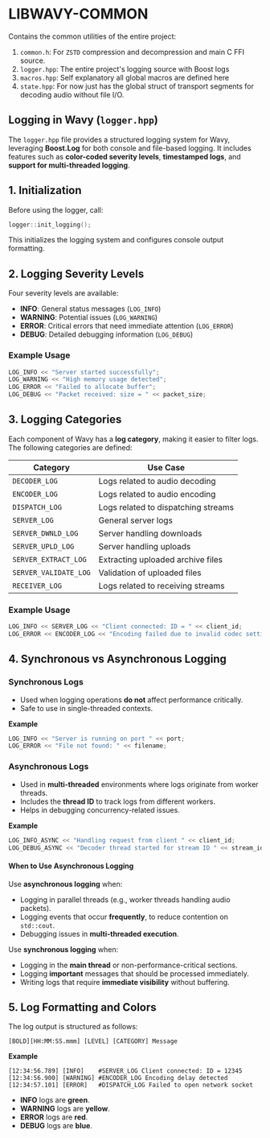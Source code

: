 # **LIBWAVY-COMMON**

Contains the common utilities of the entire project:

1. `common.h`: For `ZSTD` compression and decompression and main C FFI source.
2. `logger.hpp`: The entire project's logging source with Boost logs
3. `macros.hpp`: Self explanatory all global macros are defined here
4. `state.hpp`: For now just has the global struct of transport segments for decoding audio without file I/O.

## Logging in Wavy (`logger.hpp`)

The `logger.hpp` file provides a structured logging system for Wavy, leveraging **Boost.Log** for both console and file-based logging. It includes features such as **color-coded severity levels**, **timestamped logs**, and **support for multi-threaded logging**.

## **1. Initialization**
Before using the logger, call:
```cpp
logger::init_logging();
```
This initializes the logging system and configures console output formatting.

## **2. Logging Severity Levels**
Four severity levels are available:
- **INFO**: General status messages (`LOG_INFO`)
- **WARNING**: Potential issues (`LOG_WARNING`)
- **ERROR**: Critical errors that need immediate attention (`LOG_ERROR`)
- **DEBUG**: Detailed debugging information (`LOG_DEBUG`)

### **Example Usage**
```cpp
LOG_INFO << "Server started successfully";
LOG_WARNING << "High memory usage detected";
LOG_ERROR << "Failed to allocate buffer";
LOG_DEBUG << "Packet received: size = " << packet_size;
```

## **3. Logging Categories**
Each component of Wavy has a **log category**, making it easier to filter logs. The following categories are defined:

| **Category**        | **Use Case** |
|---------------------|-------------|
| `DECODER_LOG`      | Logs related to audio decoding |
| `ENCODER_LOG`      | Logs related to audio encoding |
| `DISPATCH_LOG`     | Logs related to dispatching streams |
| `SERVER_LOG`       | General server logs |
| `SERVER_DWNLD_LOG` | Server handling downloads |
| `SERVER_UPLD_LOG`  | Server handling uploads |
| `SERVER_EXTRACT_LOG` | Extracting uploaded archive files |
| `SERVER_VALIDATE_LOG` | Validation of uploaded files |
| `RECEIVER_LOG`     | Logs related to receiving streams |

### **Example Usage**
```cpp
LOG_INFO << SERVER_LOG << "Client connected: ID = " << client_id;
LOG_ERROR << ENCODER_LOG << "Encoding failed due to invalid codec settings";
```

## **4. Synchronous vs Asynchronous Logging**
### **Synchronous Logs**
- Used when logging operations **do not** affect performance critically.
- Safe to use in single-threaded contexts.

**Example**
```cpp
LOG_INFO << "Server is running on port " << port;
LOG_ERROR << "File not found: " << filename;
```

### **Asynchronous Logs**
- Used in **multi-threaded** environments where logs originate from worker threads.
- Includes the **thread ID** to track logs from different workers.
- Helps in debugging concurrency-related issues.

**Example**
```cpp
LOG_INFO_ASYNC << "Handling request from client " << client_id;
LOG_DEBUG_ASYNC << "Decoder thread started for stream ID " << stream_id;
```

#### **When to Use Asynchronous Logging**
Use **asynchronous logging** when:
- Logging in parallel threads (e.g., worker threads handling audio packets).
- Logging events that occur **frequently**, to reduce contention on `std::cout`.
- Debugging issues in **multi-threaded execution**.

Use **synchronous logging** when:
- Logging in the **main thread** or non-performance-critical sections.
- Logging **important** messages that should be processed immediately.
- Writing logs that require **immediate visibility** without buffering.

## **5. Log Formatting and Colors**
The log output is structured as follows:
```
[BOLD][HH:MM:SS.mmm] [LEVEL] [CATEGORY] Message
```
**Example**
```
[12:34:56.789] [INFO]    #SERVER_LOG Client connected: ID = 12345
[12:34:56.900] [WARNING] #ENCODER_LOG Encoding delay detected
[12:34:57.101] [ERROR]   #DISPATCH_LOG Failed to open network socket
```
- **INFO** logs are **green**.
- **WARNING** logs are **yellow**.
- **ERROR** logs are **red**.
- **DEBUG** logs are **blue**.

